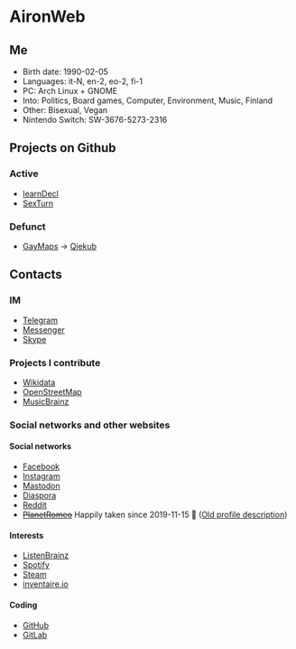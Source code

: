 # AironWeb

## Me
* Birth date: 1990-02-05
* Languages: it-N, en-2, eo-2, fi-1
* PC: Arch Linux + GNOME
* Into: Politics, Board games, Computer, Environment, Music, Finland
* Other: Bisexual, Vegan
* Nintendo Switch: SW-3676-5273-2316

## Projects on Github
### Active
* [learnDecl](http://airon90.github.io/learnDecl/index.html)
* [SexTurn](https://github.com/airon90/SexTurn)

### Defunct
* [GayMaps](http://airon90.github.io/GayMaps/index.html) → [Qiekub](https://map.qiekub.org)

## Contacts
### IM
* [Telegram](https://t.me/airon90)
* [Messenger](https://m.me/airon90)
* [Skype](skype://airon90x)

### Projects I contribute
* [Wikidata](https://www.wikidata.org/wiki/User:Airon90)
* [OpenStreetMap](https://www.openstreetmap.org/user/airon90)
* [MusicBrainz](https://musicbrainz.org/user/Airon90)

### Social networks and other websites
#### Social networks
* [Facebook](https://facebook.com/airon90)
* [Instagram](https://instagram.com/airon90)
* <a rel="me" href="https://mastodon.social/@airon90">Mastodon</a>
* [Diaspora](https://diasp.eu/u/airon90)
* [Reddit](https://reddit.com/u/airon90)
* <del>[PlanetRomeo](https://planetromeo.com/profile/airon90)</del> Happily taken since 2019-11-15 🥰 ([Old profile description](https://cloud.disroot.org/s/dwdGrEra7zdyL8e))

#### Interests
* [ListenBrainz](https://listenbrainz.org/user/Airon90)
* [Spotify](https://open.spotify.com/user/airon90)
* [Steam](https://steamcommunity.com/id/airon90)
* [inventaire.io](https://inventaire.io/inventory/airon90)

#### Coding
* [GitHub](https://github.com/airon90)
* [GitLab](https://gitlab.com/airon90)
